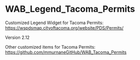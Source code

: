 # WAB_Legend_Tacoma_Permits
Customized Legend Widget for Tacoma Permits: https://wspdsmap.cityoftacoma.org/website/PDS/Permits/

Version 2.12

Other customized items for Tacoma Permits: https://github.com/mmurnaneGitHub/WAB_Tacoma_Permits


